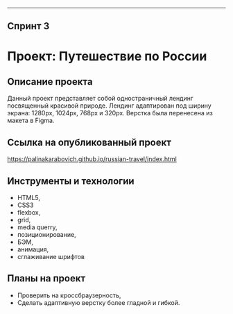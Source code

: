 -----
**Спринт 3** 
-----
# Проект: Путешествие по России
## Описание проекта
Данный проект представляет собой одностраничный лендинг посвященный красивой природе. Лендинг адаптирован под ширину экрана: 1280px, 1024px, 768px и 320px. Верстка была перенесена из макета в Figma.

## Ссылка на опубликованный проект
https://palinakarabovich.github.io/russian-travel/index.html

## Инструменты и технологии
* HTML5,  
* CSS3
* flexbox,
* grid,
* media querry,
* позиционирование,
* БЭМ,
* анимация,
* сглаживание шрифтов

## Планы на проект
- Проверить на кроссбраузерность,
- Сделать адаптивную верстку более гладной и гибкой.


